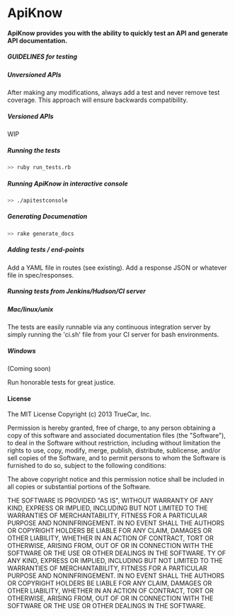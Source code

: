 # ApiKnow
#### ApiKnow provides you with the ability to quickly test an API and generate API documentation.

##### GUIDELINES for testing

##### Unversioned APIs
After making any modifications, always add a test and never remove test coverage.
This approach will ensure backwards compatibility.

##### Versioned APIs
WIP

##### Running the tests
```bash
>> ruby run_tests.rb
```
##### Running ApiKnow in interactive console
```bash
>> ./apitestconsole
```

##### Generating Documenation
```bash
>> rake generate_docs
```

##### Adding tests / end-points
Add a YAML file in routes (see existing). Add a response JSON or whatever file in spec/responses.

##### Running tests from Jenkins/Hudson/CI server
##### Mac/linux/unix
  The tests are easily runnable via any continuous integration server by simply running the 'ci.sh'
  file from your CI server for bash environments.

##### Windows
  (Coming soon)

Run honorable tests for great justice.

#### License

The MIT License Copyright (c) 2013 TrueCar, Inc.

Permission is hereby granted, free of charge, to any person obtaining a copy of this software and associated documentation files (the "Software"), to deal in the Software without restriction, including without limitation the rights to use, copy, modify, merge, publish, distribute, sublicense, and/or sell copies of the Software, and to permit persons to whom the Software is furnished to do so, subject to the following conditions:

The above copyright notice and this permission notice shall be included in all copies or substantial portions of the Software.

THE SOFTWARE IS PROVIDED "AS IS", WITHOUT WARRANTY OF ANY KIND, EXPRESS OR IMPLIED, INCLUDING BUT NOT LIMITED TO THE WARRANTIES OF MERCHANTABILITY, FITNESS FOR A PARTICULAR PURPOSE AND NONINFRINGEMENT. IN NO EVENT SHALL THE AUTHORS OR COPYRIGHT HOLDERS BE LIABLE FOR ANY CLAIM, DAMAGES OR OTHER LIABILITY, WHETHER IN AN ACTION OF CONTRACT, TORT OR OTHERWISE, ARISING FROM, OUT OF OR IN CONNECTION WITH THE SOFTWARE OR THE USE OR OTHER DEALINGS IN THE SOFTWARE.
TY OF ANY KIND, EXPRESS OR IMPLIED, INCLUDING BUT NOT LIMITED TO THE WARRANTIES OF MERCHANTABILITY, FITNESS FOR A PARTICULAR PURPOSE AND NONINFRINGEMENT. IN NO EVENT SHALL THE AUTHORS OR COPYRIGHT HOLDERS BE LIABLE FOR ANY CLAIM, DAMAGES OR OTHER LIABILITY, WHETHER IN AN ACTION OF CONTRACT, TORT OR OTHERWISE, ARISING FROM, OUT OF OR IN CONNECTION WITH THE SOFTWARE OR THE USE OR OTHER DEALINGS IN THE SOFTWARE.
